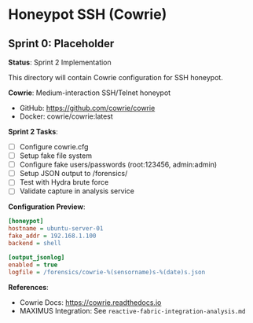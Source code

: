 # Honeypot SSH (Cowrie)
## Sprint 0: Placeholder

**Status**: Sprint 2 Implementation

This directory will contain Cowrie configuration for SSH honeypot.

**Cowrie**: Medium-interaction SSH/Telnet honeypot
- GitHub: https://github.com/cowrie/cowrie
- Docker: cowrie/cowrie:latest

**Sprint 2 Tasks**:
- [ ] Configure cowrie.cfg
- [ ] Setup fake file system
- [ ] Configure fake users/passwords (root:123456, admin:admin)
- [ ] Setup JSON output to /forensics/
- [ ] Test with Hydra brute force
- [ ] Validate capture in analysis service

**Configuration Preview**:
```ini
[honeypot]
hostname = ubuntu-server-01
fake_addr = 192.168.1.100
backend = shell

[output_jsonlog]
enabled = true
logfile = /forensics/cowrie-%(sensorname)s-%(date)s.json
```

**References**:
- Cowrie Docs: https://cowrie.readthedocs.io
- MAXIMUS Integration: See `reactive-fabric-integration-analysis.md`
